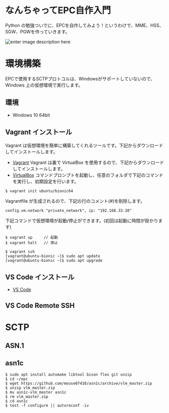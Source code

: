 # なんちゃってEPC自作入門
Python の勉強ついでに、EPCを自作してみよう！というわけで、MME、HSS、SGW、PGWを作っていきます。

![enter image description here](https://user-images.githubusercontent.com/1900544/84593371-e17ae600-ae86-11ea-872d-4aaf0fe4bfa1.png)


# 環境構築
EPCで使用するSCTPプロトコルは、Windowsがサポートしていないので、Windows 上の仮想環境で実行します。

## 環境

- Windows 10 64bit

## Vagrant インストール
Vagrant は仮想環境を簡単に構築してくれるツールです。下記からダウンロードしてインストールします。
- [Vagrant](https://www.vagrantup.com/)
Vagrant は裏で VirtualBox を使用するので、下記からダウンロードしてインストールします。
- [VirtualBox](https://www.virtualbox.org/)
コマンドプロンプトを起動し、任意のフォルダで下記のコマンドを実行し、初期設定を行います。
```
$ vagrant init ubuntu/bionic64
```
Vagrantfile が生成されるので、下記の行のコメント(#)を削除します。
```
config.vm.network "private_network", ip: "192.168.33.10"
```
下記コマンドで仮想環境が起動/停止ができます。(初回は起動に時間が掛かります)
```
$ vagrant up     // 起動
$ vagrant halt   // 停止
```

```
$ vagrant ssh
[vagrant@ubuntu-bionic ~]$ sudo apt update
[vagrant@ubuntu-bionic ~]$ sudo apt upgrade
```

## VS Code インストール

- [VS Code](https://azure.microsoft.com/ja-jp/products/visual-studio-code/)

## VS Code Remote SSH 

# SCTP

## ASN.1

## asn1c

```
$ sudo apt install automake libtool bison flex git unzip
$ cd ~/epc
$ wget https://github.com/mouse07410/asn1c/archive/vlm_master.zip
$ unzip vlm_master.zip
$ mv asn1c-vlm_master asn1c
$ rm vlm_master.zip
$ cd asn1c
$ test -f configure || autoreconf -iv
```

<!--stackedit_data:
eyJoaXN0b3J5IjpbMjgxNDY5NDA0LDE4NzU2NjkyODQsLTE5NT
EyODE1NTAsMTE4NjgyMDcxNCwtOTQ0NjU2OTQzLDU5OTY4Njc2
LC0xODU3ODg0OTAsLTE1MTA2NDg5NzIsLTkzNzMxOTU5OCwxND
UxODM2MDQ4LDQ5NDU3MTIyMSwtMTA4NzYwNjg1NywtMTA3NDgw
MTk5OCwtOTEzOTgzMjYxLC01MDIzMzA0NzcsLTgzMzkxMzQ3LC
0xMjE0NjE3MDk5LC01MjE3Mjc2ODUsODkzODM3NTcxLDE0Njk3
MzYzMDddfQ==
-->